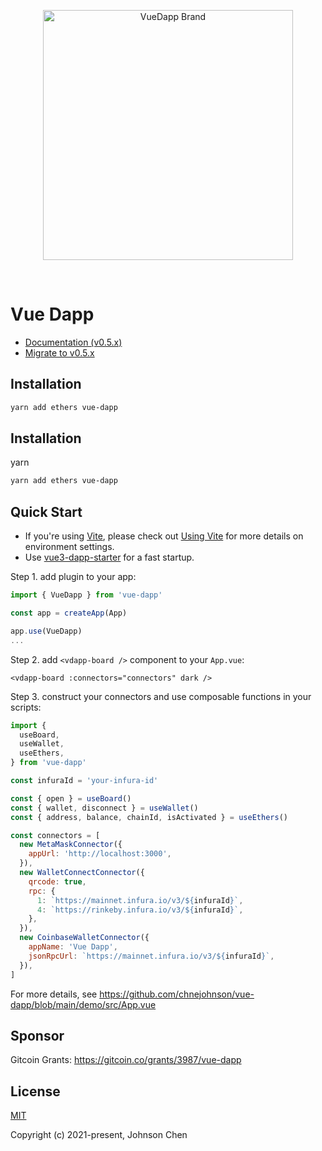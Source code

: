<p align="center">
  <a href="https://github.com/chnejohnson/vue-dapp/blob/main/demo/src/assets/logo.png">
    <img src="https://github.com/chnejohnson/vue-dapp/blob/main/demo/src/assets/logo.png" alt="VueDapp Brand" style="max-width:100%;" width="400">
  </a>
</p>

<br />

# Vue Dapp

- [Documentation (v0.5.x)](https://vue-dapp-docs.netlify.app/)
- [Migrate to v0.5.x]()

## Installation

```sh
yarn add ethers vue-dapp
```

## Installation

yarn

```bash
yarn add ethers vue-dapp
```

## Quick Start

- If you're using [Vite](https://vitejs.dev/), please check out [Using Vite](https://vue-dapp-docs.netlify.app/using-vite.html) for more details on environment settings.
- Use [vue3-dapp-starter](https://github.com/chnejohnson/vue3-dapp-starter) for a fast startup.

Step 1. add plugin to your app:

```javascript
import { VueDapp } from 'vue-dapp'

const app = createApp(App)

app.use(VueDapp)
...
```

Step 2. add `<vdapp-board />` component to your `App.vue`:

```vue
<vdapp-board :connectors="connectors" dark />
```

Step 3. construct your connectors and use composable functions in your scripts:

```js
import {
  useBoard,
  useWallet,
  useEthers,
} from 'vue-dapp'

const infuraId = 'your-infura-id'

const { open } = useBoard()
const { wallet, disconnect } = useWallet()
const { address, balance, chainId, isActivated } = useEthers()

const connectors = [
  new MetaMaskConnector({
    appUrl: 'http://localhost:3000',
  }),
  new WalletConnectConnector({
    qrcode: true,
    rpc: {
      1: `https://mainnet.infura.io/v3/${infuraId}`,
      4: `https://rinkeby.infura.io/v3/${infuraId}`,
    },
  }),
  new CoinbaseWalletConnector({
    appName: 'Vue Dapp',
    jsonRpcUrl: `https://mainnet.infura.io/v3/${infuraId}`,
  }),
]
```

For more details, see https://github.com/chnejohnson/vue-dapp/blob/main/demo/src/App.vue

## Sponsor

Gitcoin Grants: https://gitcoin.co/grants/3987/vue-dapp

## License

[MIT](https://opensource.org/licenses/MIT)

Copyright (c) 2021-present, Johnson Chen